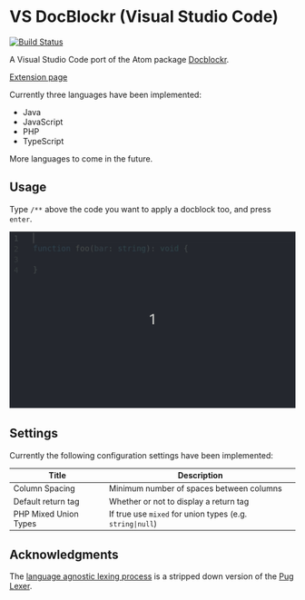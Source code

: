 # VS DocBlockr (Visual Studio Code)

[![Build Status](https://travis-ci.com/jeremyvii/vs-docblockr.svg?branch=master)](https://travis-ci.com/jeremyvii/vs-docblockr)

A Visual Studio Code port of the Atom package [Docblockr](https://github.com/nikhilkalige/docblockr).

[Extension page](https://marketplace.visualstudio.com/items?itemName=jeremyljackson.vs-docblock)

Currently three languages have been implemented:

* Java
* JavaScript
* PHP
* TypeScript

More languages to come in the future.

## Usage

Type `/**` above the code you want to apply a docblock too, and press `enter`.

![Demonstration of extension](assets/demo.gif)

## Settings

Currently the following configuration settings have been implemented:

| Title                 | Description                                               |
|-----------------------|-----------------------------------------------------------|
| Column Spacing        | Minimum number of spaces between columns                  |
| Default return tag    | Whether or not to display a return tag                    |
| PHP Mixed Union Types | If true use `mixed` for union types (e.g. `string\|null`) |

## Acknowledgments

The [language agnostic lexing process](src/lexer.ts) is a stripped down version
of the [Pug Lexer](https://github.com/pugjs/pug-lexer).